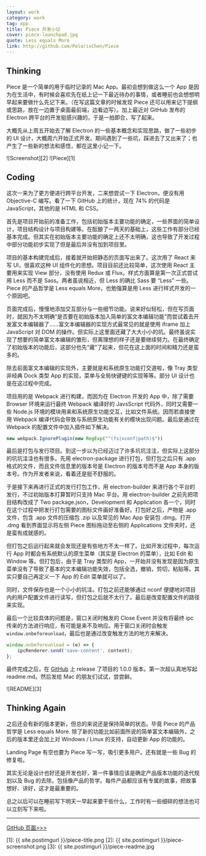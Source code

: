```yaml
---
layout: work
category: work
tag: app
title: Piece 开发小记
cover: piece-launchpad.jpg
quote: Less equals More
link: http://github.com/PolarisChen/Piece
---
```


## Thinking

Piece 是一个简单的用于临时记录的 Mac App。最初会想到做这么一个 App 是因为在生活中，有时候会喜欢先在纸上记一下最近待办的事情，或者睡前也会想想明早起来要做什么先记下来。（在写这篇文章的时候发现 Piece 还可以用来记下提纲或思路，放在一边置于桌面最前端，边看边写）。加上最近对 GitHub 发布的 Electron 跨平台的开发挺感兴趣的，于是一拍即合，写了起来。

大概先从上周五开始去了解 Electron 的一些基本概念和实现思路，做了一些初步的 UI 设计，大概周六开始正式开发。期间遇到了一些坑，踩进去了又出来了；也产生了一些新的想法和感悟，都在这里小记一下。

<!-- more -->

![Screenshot][2]
![Piece][1]

## Coding

这次一来为了更方便进行跨平台开发，二来想尝试一下 Electron，便没有用 Objective-C 编写。看了一下 GitHub 上的统计，现在 74% 的代码是 JavaScript，其他的是 HTML 和 CSS。

首先是项目开始前的准备工作，包括初始版本主要功能的确定，一些界面的简单设计，项目结构设计与项目构建等。在酝酿了一两天的基础上，这些工作有部分已经基本完成。但其实在初始版本主要功能的确定上还不太明确，这也导致了开发过程中部分功能初步实现了但是最后并没有加到项目里。

项目的基本构建完成后，接着就开始把静态的页面写出来了。这次用了 React 来写 UI，很喜欢这种 UI 组件化的思想。项目目前还比较简单，这次使用 React 主要用来实现 View 部分，没有使用 Redux 或 Flux。样式方面算是第一次正式尝试用 Less 而不是 Sass。两者虽说相近，但 Less 的确比 Sass 要 “Less” 一些。Piece 的产品哲学是 Less equals More，也勉强算是用 Less 进行样式开发的一个原因吧。

页面完成后，慢慢地添加交互部分与一些细节功能。说来好似轻松，但在写页面时，就因为不太明确“是否要在初始版本加入简单的富文本编辑功能”而尝试着去开发富文本编辑器了……富文本编辑器的实现方式最常见的就是使用 iframe 加上 JavaScript 对 DOM 的操作。但实际上这里面还藏了大大小小的坑。最终虽说实现了想要的简单富文本编辑的雏形，但离理想的样子还是要继续努力。在最终确定了初始版本的功能后，这部分也先“藏”了起来，但花在这上面的时间和精力还是蛮多的。

除去前面富文本编辑的实现外，主要就是和系统原生功能打交道啦，像 Tray 类型非经典 Dock 类型 App 的实现，菜单与全局快键键的实现等等。部分 UI 设计也是在这过程中完成。

项目用的是 Webpack 进行构建，而因为在 Electron 开发的 App 中，除了需要 Browser 环境来运行最终 Webpack 编译好的 JavsScript 代码外，同时又需要一些 Node.js 环境的模块用来和系统原生功能交互，比如文件系统。因而若直接使用 Webpack 编译代码会导致与系统原生功能有关的模块出现问题。最后是通过在 Webpack 的配置文件中加入插件如下解决。

```javascript
new webpack.IgnorePlugin(new RegExp("^(fs|nconf|path)$"))
```

最后是打包与发行项目。到这一步以为已经迈过了许多坑坑洼洼，但实际上这部分的坑坑洼洼也有很多。先用 electron-package 进行打包，但打包之后只有 .app 格式的文件，而且文件信息里的版本号是 Electron 的版本号而不是 App 本身的版本号。作为开发者来说，看着还是挺不舒服的。

于是接下来再进行正式的发行打包工作，用 electron-builder 来进行各个平台的发行，不过初始版本打算暂时只支持 Mac 平台。用 electron-builder 之前先把项目结构改成了 Two package.json，Development 和 Application 各一个，同时在这个过程中把发行打包需要的图标文件画好准备好。打包好之后，产物是 .app 文件，包含 .app 文件的压缩包 .zip 以及常见的 Mac App 安装包 .dmg。打开 .dmg 看到界面显示将左侧 Piece 图标拖动至右侧的 Applications 文件夹时，还是蛮有成就感的。

但打包之后运行起来就会发现还是有些地方不太一样了。比如开发过程中，每次运行 App 时都会有系统默认的原生菜单（其实是 Electron 的菜单），比如 Edit 和 Window 等。但打包后，由于是 Tray 类型的 App，一开始并没有发现是因为原生菜单没有了导致了基本的文本编辑功能失效，包括全选，撤销，剪切，粘贴等。其实只要自己再定义一下 App 的 Edit 菜单就可以了。

同时，文件保存也是一个小小的坑洼。打包之前还能够通过 nconf 便捷地对项目内的用户配置文件进行读写，但打包之后就不太行了。最后是改变配置文件的路径来实现。

最后一个比较具体的问题是，窗口关闭时触发的 Close Event 并没有将最终 ipc 传来的方法进行响应，有可能是来不及响应。用于窗口关闭时会触发 `window.onbeforeunload`，最后也是通过改变触发方法的地方来解决。

```javascript
window.onbeforeunload = (e) => {
	ipcRenderer.send('save-content', content);
};
```

最终完成之后，在 [GitHub](http://github.com/PolarisChen/Piece) 上 release 了项目的 1.0.0 版本。第一次超认真地写起 readme.md。然后发给 Mac 的朋友们试试，尝尝鲜。

![README][3]

## Thinking Again

之后还会有新的版本更新，但总的来说还是保持简单的状态。毕竟 Piece 的产品哲学是 Less equals More. 除了新的功能比如前面所说的简单富文本编辑外，之后的版本里还会加上对 Windows / Linux 的支持，自动更新 App 的功能的。

Landing Page 有空也要为 Piece 写一写，吸引更多用户。还有就是一些 Bug 的修复啦。

其实无论是设计也好还是开发也好，第一件事情应该是确定产品版本功能的迭代规划以及 Bug 的去除。包括像产品的哲学。每件产品都应该有专属的故事，把故事想好、讲好，这才是最重要的。

总之以后可以在睡前写下明天一早起来要干些什么，工作时有一些细碎的想法也可以立刻写下来啦。

---

[GitHub 页面>>>](http://github.com/PolarisChen/Piece)

[1]: {{ site.postimgurl }}/piece-title.png
[2]: {{ site.postimgurl }}/piece-screenshot.png
[3]: {{ site.postimgurl }}/piece-readme.jpg